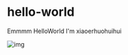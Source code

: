 # hello-world
Emmmm HelloWorld
I'm xiaoerhuohuihui

![img](https://github.com/xiaoerhuohuihui/hello-world/QQ截图20180316035127.jpg)
